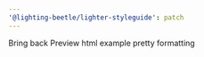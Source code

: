 ```yaml
---
'@lighting-beetle/lighter-styleguide': patch
---
```


Bring back Preview html example pretty formatting
